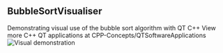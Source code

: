 ## BubbleSortVisualiser

Demonstrating visual use of the bubble sort algorithm with QT C++
View more C++ QT applications at CPP-Concepts/QTSoftwareApplications 
![Visual demonstration](https://i.gyazo.com/7e3c5c953ce8c660d0340b4878def25b.gif)

